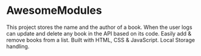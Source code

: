 # AwesomeModules
This project stores the name and the author of a book. When the user logs can update and delete any book in the API based on its code. Easily add &amp; remove books from a list. Built with HTML, CSS &amp; JavaScript. Local Storage handling.
